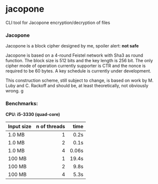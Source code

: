# jacopone
CLI tool for Jacopone encryption/decryption of files


### Jacopone
Jacopone is a block cipher designed by me, spoiler alert: **not safe**

Jacopone is based on a 4-round Feistel network with Sha3 as round function. The block size is 512 bits and the 
key length is 256 bit. The only cipher mode of operation currently supporter is CTR and the nonce is required to be 60 bytes.
A key schedule is currently under development.
  
This construction scheme, still subject to change, is based on work by M. Luby and C. Rackoff and should be, at least theoretically,
not obviously wrong.
g
### Benchmarks:
**CPU: i5-3330 (quad-core)**

| Input size | n of threads | time |
|------------|------------:|-----:|
| 1.0 MB     |1            |0.2s  |
| 1.0 MB     |2            |0.1s  |
| 1.0 MB     |4            |0.06s |
| 100 MB     |1            |19.4s |
| 100 MB     |2            |9.8s  |
| 100 MB     |4            |5.3s  |

